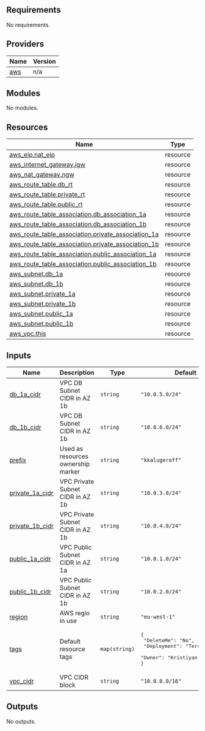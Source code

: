 ## Requirements

No requirements.

## Providers

| Name | Version |
|------|---------|
| <a name="provider_aws"></a> [aws](#provider\_aws) | n/a |

## Modules

No modules.

## Resources

| Name | Type |
|------|------|
| [aws_eip.nat_eip](https://registry.terraform.io/providers/hashicorp/aws/latest/docs/resources/eip) | resource |
| [aws_internet_gateway.igw](https://registry.terraform.io/providers/hashicorp/aws/latest/docs/resources/internet_gateway) | resource |
| [aws_nat_gateway.ngw](https://registry.terraform.io/providers/hashicorp/aws/latest/docs/resources/nat_gateway) | resource |
| [aws_route_table.db_rt](https://registry.terraform.io/providers/hashicorp/aws/latest/docs/resources/route_table) | resource |
| [aws_route_table.private_rt](https://registry.terraform.io/providers/hashicorp/aws/latest/docs/resources/route_table) | resource |
| [aws_route_table.public_rt](https://registry.terraform.io/providers/hashicorp/aws/latest/docs/resources/route_table) | resource |
| [aws_route_table_association.db_association_1a](https://registry.terraform.io/providers/hashicorp/aws/latest/docs/resources/route_table_association) | resource |
| [aws_route_table_association.db_association_1b](https://registry.terraform.io/providers/hashicorp/aws/latest/docs/resources/route_table_association) | resource |
| [aws_route_table_association.private_association_1a](https://registry.terraform.io/providers/hashicorp/aws/latest/docs/resources/route_table_association) | resource |
| [aws_route_table_association.private_association_1b](https://registry.terraform.io/providers/hashicorp/aws/latest/docs/resources/route_table_association) | resource |
| [aws_route_table_association.public_association_1a](https://registry.terraform.io/providers/hashicorp/aws/latest/docs/resources/route_table_association) | resource |
| [aws_route_table_association.public_association_1b](https://registry.terraform.io/providers/hashicorp/aws/latest/docs/resources/route_table_association) | resource |
| [aws_subnet.db_1a](https://registry.terraform.io/providers/hashicorp/aws/latest/docs/resources/subnet) | resource |
| [aws_subnet.db_1b](https://registry.terraform.io/providers/hashicorp/aws/latest/docs/resources/subnet) | resource |
| [aws_subnet.private_1a](https://registry.terraform.io/providers/hashicorp/aws/latest/docs/resources/subnet) | resource |
| [aws_subnet.private_1b](https://registry.terraform.io/providers/hashicorp/aws/latest/docs/resources/subnet) | resource |
| [aws_subnet.public_1a](https://registry.terraform.io/providers/hashicorp/aws/latest/docs/resources/subnet) | resource |
| [aws_subnet.public_1b](https://registry.terraform.io/providers/hashicorp/aws/latest/docs/resources/subnet) | resource |
| [aws_vpc.this](https://registry.terraform.io/providers/hashicorp/aws/latest/docs/resources/vpc) | resource |

## Inputs

| Name | Description | Type | Default | Required |
|------|-------------|------|---------|:--------:|
| <a name="input_db_1a_cidr"></a> [db\_1a\_cidr](#input\_db\_1a\_cidr) | VPC DB Subnet CIDR in AZ 1b | `string` | `"10.0.5.0/24"` | no |
| <a name="input_db_1b_cidr"></a> [db\_1b\_cidr](#input\_db\_1b\_cidr) | VPC DB Subnet CIDR in AZ 1b | `string` | `"10.0.6.0/24"` | no |
| <a name="input_prefix"></a> [prefix](#input\_prefix) | Used as resources ownership marker | `string` | `"kkalugeroff"` | no |
| <a name="input_private_1a_cidr"></a> [private\_1a\_cidr](#input\_private\_1a\_cidr) | VPC Private Subnet CIDR in AZ 1b | `string` | `"10.0.3.0/24"` | no |
| <a name="input_private_1b_cidr"></a> [private\_1b\_cidr](#input\_private\_1b\_cidr) | VPC Private Subnet CIDR in AZ 1b | `string` | `"10.0.4.0/24"` | no |
| <a name="input_public_1a_cidr"></a> [public\_1a\_cidr](#input\_public\_1a\_cidr) | VPC Public Subnet CIDR in AZ 1a | `string` | `"10.0.1.0/24"` | no |
| <a name="input_public_1b_cidr"></a> [public\_1b\_cidr](#input\_public\_1b\_cidr) | VPC Public Subnet CIDR in AZ 1b | `string` | `"10.0.2.0/24"` | no |
| <a name="input_region"></a> [region](#input\_region) | AWS regio in use | `string` | `"eu-west-1"` | no |
| <a name="input_tags"></a> [tags](#input\_tags) | Default resource tags | `map(string)` | <pre>{<br>  "DeleteMe": "No",<br>  "Deployment": "Terraform",<br>  "Owner": "Kristiyan Kalugerov"<br>}</pre> | no |
| <a name="input_vpc_cidr"></a> [vpc\_cidr](#input\_vpc\_cidr) | VPC CIDR block | `string` | `"10.0.0.0/16"` | no |

## Outputs

No outputs.

